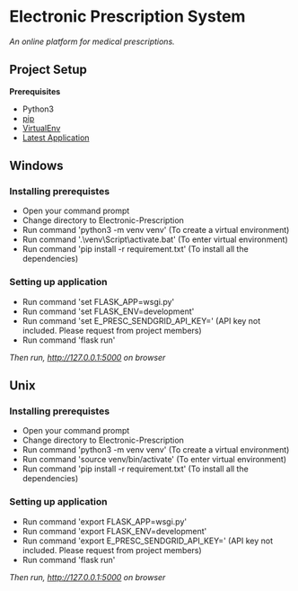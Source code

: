 
# Electronic Prescription System
*An online platform for medical prescriptions.*
## Project Setup
**Prerequisites**
- Python3
- [pip](https://pip.pypa.io/en/stable/installation/)
- [VirtualEnv](https://virtualenv.pypa.io/en/latest/installation.html#via-pip)
- [Latest Application](https://github.com/jerehops/Electronic-Prescription)

## Windows
### Installing prerequistes
- Open your command prompt
- Change directory to Electronic-Prescription
- Run command 'python3 -m venv venv' (To create a virtual environment)
- Run command '.\venv\Script\activate.bat' (To enter virtual environment)
- Run command 'pip install -r requirement.txt' (To install all the dependencies)

### Setting up application
- Run command 'set FLASK_APP=wsgi.py'
- Run command 'set FLASK_ENV=development'
- Run command 'set E_PRESC_SENDGRID_API_KEY=<API-KEY>' (API key not included. Please request from project members)
- Run command 'flask run'
  
*Then run, http://127.0.0.1:5000 on browser*

## Unix
### Installing prerequistes
- Open your command prompt
- Change directory to Electronic-Prescription
- Run command 'python3 -m venv venv' (To create a virtual environment)
- Run command 'source venv/bin/activate' (To enter virtual environment)
- Run command 'pip install -r requirement.txt' (To install all the dependencies)
  
### Setting up application
- Run command 'export FLASK_APP=wsgi.py'
- Run command 'export FLASK_ENV=development'
- Run command 'export E_PRESC_SENDGRID_API_KEY=<API-KEY>' (API key not included. Please request from project members)
- Run command 'flask run'
  
*Then run, http://127.0.0.1:5000 on browser* 

